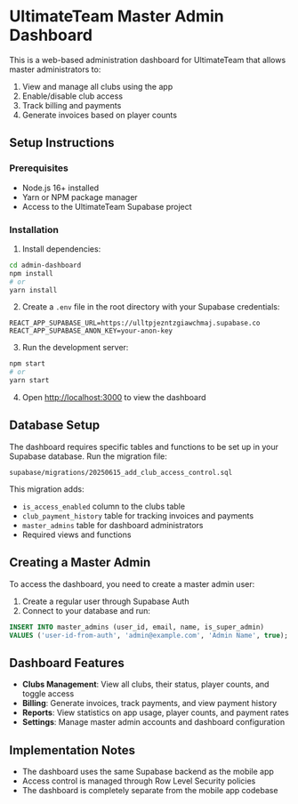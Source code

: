 # UltimateTeam Master Admin Dashboard

This is a web-based administration dashboard for UltimateTeam that allows master administrators to:

1. View and manage all clubs using the app
2. Enable/disable club access
3. Track billing and payments
4. Generate invoices based on player counts

## Setup Instructions

### Prerequisites

- Node.js 16+ installed
- Yarn or NPM package manager
- Access to the UltimateTeam Supabase project

### Installation

1. Install dependencies:

```bash
cd admin-dashboard
npm install
# or
yarn install
```

2. Create a `.env` file in the root directory with your Supabase credentials:

```
REACT_APP_SUPABASE_URL=https://ulltpjezntzgiawchmaj.supabase.co
REACT_APP_SUPABASE_ANON_KEY=your-anon-key
```

3. Run the development server:

```bash
npm start
# or
yarn start
```

4. Open [http://localhost:3000](http://localhost:3000) to view the dashboard

## Database Setup

The dashboard requires specific tables and functions to be set up in your Supabase database. Run the migration file:

```
supabase/migrations/20250615_add_club_access_control.sql
```

This migration adds:

- `is_access_enabled` column to the clubs table
- `club_payment_history` table for tracking invoices and payments
- `master_admins` table for dashboard administrators
- Required views and functions

## Creating a Master Admin

To access the dashboard, you need to create a master admin user:

1. Create a regular user through Supabase Auth
2. Connect to your database and run:

```sql
INSERT INTO master_admins (user_id, email, name, is_super_admin)
VALUES ('user-id-from-auth', 'admin@example.com', 'Admin Name', true);
```

## Dashboard Features

- **Clubs Management**: View all clubs, their status, player counts, and toggle access
- **Billing**: Generate invoices, track payments, and view payment history
- **Reports**: View statistics on app usage, player counts, and payment rates
- **Settings**: Manage master admin accounts and dashboard configuration

## Implementation Notes

- The dashboard uses the same Supabase backend as the mobile app
- Access control is managed through Row Level Security policies
- The dashboard is completely separate from the mobile app codebase 